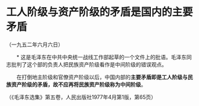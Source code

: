 # 工人阶级与资产阶级的矛盾是国内的主要矛盾



（一九五二年六月六日）


　　* 这是毛泽东在中共中央统一战线工作部起草的一个文件上的批语。毛泽东同志批判了这个部的负责人把民族资产阶级看作是中间阶级的错误观点。


　　在打倒地主阶级和官僚资产阶级以后，中国内部的**主要矛盾即是工人阶级与民族资产阶级的矛盾，故不应再将民族资产阶级称为中间阶级**。


（《毛泽东选集》第五卷，人民出版社1977年4月第1版，第65页）


